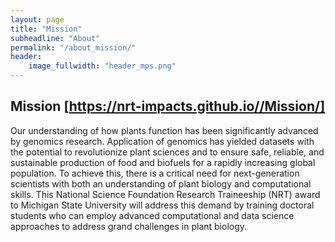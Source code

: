 ```yaml
---
layout: page
title: "Mission"
subheadline: "About"
permalink: "/about_mission/"
header:
    image_fullwidth: "header_mps.png"
---
```

## Mission [https://nrt-impacts.github.io//Mission/]
Our understanding of how plants function has been significantly advanced by genomics research. Application of genomics has yielded datasets with the potential to revolutionize plant sciences and to ensure safe, reliable, and sustainable production of food and biofuels for a rapidly increasing global population.  To achieve this, there is a critical need for next-generation scientists with both an understanding of plant biology and computational skills. This National Science Foundation Research Traineeship (NRT) award to Michigan State University will address this demand by training doctoral students who can employ advanced computational and data science approaches to address grand challenges in plant biology.




